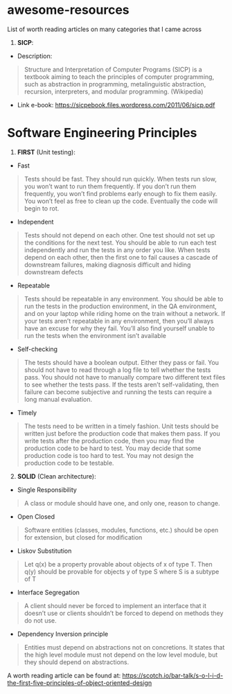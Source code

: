 
# awesome-resources
List of worth reading articles on many categories that I came across

1. __SICP__: 
  * Description: 
   
   > Structure and Interpretation of Computer Programs (SICP) is a textbook aiming to teach the principles of computer programming, such as abstraction in programming, metalinguistic abstraction, recursion, interpreters, and modular programming. (Wikipedia)
  
  * Link e-book: https://sicpebook.files.wordpress.com/2011/06/sicp.pdf

# Software Engineering Principles

1. __FIRST__ (Unit testing):

 * Fast
 > Tests should be fast. They should run quickly. When tests run slow, you won’t want
 to run them frequently. If you don’t run them frequently, you won’t find problems early
 enough to fix them easily. You won’t feel as free to clean up the code. Eventually the code
 will begin to rot.
 * Independent
 > Tests should not depend on each other. One test should not set up the conditions
 for the next test. You should be able to run each test independently and run the tests in
 any order you like. When tests depend on each other, then the first one to fail causes a cascade
 of downstream failures, making diagnosis difficult and hiding downstream defects
 * Repeatable
 > Tests should be repeatable in any environment. You should be able to run the
 tests in the production environment, in the QA environment, and on your laptop while
 riding home on the train without a network. If your tests aren’t repeatable in any environment,
 then you’ll always have an excuse for why they fail. You’ll also find yourself unable
 to run the tests when the environment isn’t available
 * Self-checking
 > The tests should have a boolean output. Either they pass or fail. You
 should not have to read through a log file to tell whether the tests pass. You should not have
 to manually compare two different text files to see whether the tests pass. If the tests aren’t
 self-validating, then failure can become subjective and running the tests can require a long
 manual evaluation.
 * Timely
 > The tests need to be written in a timely fashion. Unit tests should be written just
 before the production code that makes them pass. If you write tests after the production
 code, then you may find the production code to be hard to test. You may decide that some
 production code is too hard to test. You may not design the production code to be testable.
 
2. __SOLID__ (Clean architecture):
 * Single Responsibility 
 > A class or module should have one, and only one, reason to change.
 * Open Closed 
 > Software entities (classes, modules, functions, etc.) should be open for extension, but closed for modification
 * Liskov Substitution 
 > Let q(x) be a property provable about objects of x of type T. Then q(y) should be provable for objects y of type S where S is a subtype of T
 * Interface Segregation 
 > A client should never be forced to implement an interface that it doesn’t use or clients shouldn’t be forced to depend on methods they do not use.
 * Dependency Inversion principle
 > Entities must depend on abstractions not on concretions. It states that the high level module must not depend on the low level module, but they should depend on abstractions.
 
  A worth reading article can be found at: https://scotch.io/bar-talk/s-o-l-i-d-the-first-five-principles-of-object-oriented-design
 
